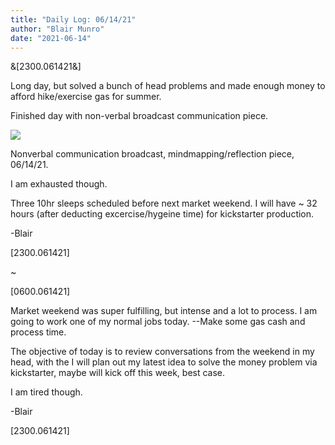 ```yaml
---
title: "Daily Log: 06/14/21"
author: "Blair Munro"
date: "2021-06-14"
---
```


&[2300.061421&]

Long day, but solved a bunch of head problems and made enough money to afford hike/exercise gas for summer.

Finished day with non-verbal broadcast communication piece.

<div class="figure">

![](/images/booth/napkinbroadcast061421.jpg)

<p class="caption">Nonverbal communication broadcast, mindmapping/reflection piece, 06/14/21.</p>

</div>

I am exhausted though.

Three 10hr sleeps scheduled before next market weekend. I will have ~ 32 hours (after deducting excercise/hygeine time) for kickstarter production.

-Blair

[2300.061421]

~

[0600.061421]

Market weekend was super fulfilling, but intense and a lot to process. I am going to work one of my normal jobs today.  --Make some gas cash and process time.

The objective of today is to review conversations from the weekend in my head, with the I will plan out my latest idea to solve the money problem via kickstarter, maybe will kick off this week, best case.

I am tired though.

-Blair

[2300.061421]
    
